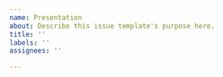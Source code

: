```yaml
---
name: Presentation
about: Describe this issue template's purpose here.
title: ''
labels: ''
assignees: ''

---
```



